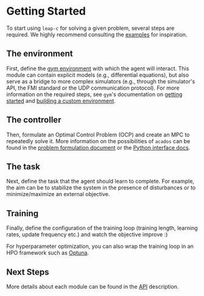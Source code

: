 # Getting Started
To start using `leap-c` for solving a given problem, several steps are required. We highly recommend consulting the [examples](https://github.com/leap-c/leap-c/tree/main/leap_c/examples) for inspiration.

## The environment

First, define the [gym environment](https://gymnasium.farama.org/api/env/) with which the agent will interact. This module can contain explicit models (e.g., differential equations), but also serve as a bridge to more complex simulators (e.g., through the simulator's API, the FMI standard or the UDP communication protocol). For more information on the required steps, see `gym`'s documentation on [getting started](https://gymnasium.farama.org/introduction/basic_usage/) and [building a custom environment](https://gymnasium.farama.org/introduction/create_custom_env/).

## The controller

Then, formulate an Optimal Control Problem (OCP) and create an MPC to repeatedly solve it. More information on the possibilities of `acados` can be found in the [problem formulation document](https://github.com/acados/acados/blob/main/docs/problem_formulation/problem_formulation_ocp_mex.pdf) or the [Python interface docs](https://docs.acados.org/python_interface/index.html).

## The task

Next, define the task that the agent should learn to complete. For example, the aim can be to stabilize the system in the presence of disturbances or to minimize/maximize an external objective.

## Training

Finally, define the configuration of the training loop (training length, learning rates, update frequency etc.) and watch the objective improve :)

For hyperparameter optimization, you can also wrap the training loop in an HPO framework such as [Optuna](https://optuna.org/).

## Next Steps

More details about each module can be found in the [API](../api) description.
